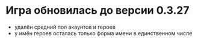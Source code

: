 # Игра обновилась до версии 0.3.27

- удалён средний пол акаунтов и героев
- у имён героев осталась только форма имени в единственном числе